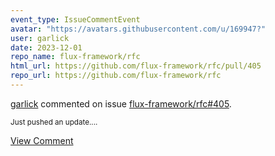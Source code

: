 ```yaml
---
event_type: IssueCommentEvent
avatar: "https://avatars.githubusercontent.com/u/169947?"
user: garlick
date: 2023-12-01
repo_name: flux-framework/rfc
html_url: https://github.com/flux-framework/rfc/pull/405
repo_url: https://github.com/flux-framework/rfc
---
```


<a href='https://github.com/garlick' target='_blank'>garlick</a> commented on issue <a href='https://github.com/flux-framework/rfc/pull/405' target='_blank'>flux-framework/rfc#405</a>.

<small>Just pushed an update....</small>

<a href='https://github.com/flux-framework/rfc/pull/405' target='_blank'>View Comment</a>